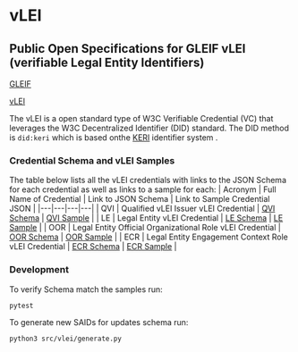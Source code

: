 # vLEI

## Public Open Specifications for GLEIF vLEI (verifiable Legal Entity Identifiers)

[GLEIF](https://www.gleif.org/en/)

[vLEI](https://www.gleif.org/en/lei-solutions/gleifs-digital-strategy-for-the-lei/introducing-the-verifiable-lei-vlei)

The vLEI is a open standard type of W3C Verifiable Credential (VC) that leverages the W3C Decentralized Identifier (DID) standard. The DID method is `did:keri` which is based onthe [KERI](https://keri.one) identifier system .

### Credential Schema and vLEI Samples
The table below lists all the vLEI credentials with links to the JSON Schema for each credential as well as links to a sample for each:
| Acronym | Full Name of Credential | Link to JSON Schema | Link to Sample Credential JSON |
|---|---|---|---|
| QVI | Qualified vLEI Issuer vLEI Credential | [QVI Schema](https://github.com/WebOfTrust/vLEI/blob/267c6c7720902eb0e43b0fcc8d9b5f2f63fd5bfa/schema/acdc/qualified-vLEI-issuer-vLEI-credential.json) | [QVI Sample](https://github.com/WebOfTrust/vLEI/blob/267c6c7720902eb0e43b0fcc8d9b5f2f63fd5bfa/samples/acdc/qualified-vLEI-issuer-vLEI-credential.json) |
| LE | Legal Entity vLEI Credential | [LE Schema](https://github.com/WebOfTrust/vLEI/blob/267c6c7720902eb0e43b0fcc8d9b5f2f63fd5bfa/schema/acdc/legal-entity-vLEI-credential.json) | [LE Sample](https://github.com/WebOfTrust/vLEI/blob/267c6c7720902eb0e43b0fcc8d9b5f2f63fd5bfa/samples/acdc/legal-entity-vLEI-credential.json) |
| OOR | Legal Entity Official Organizational Role vLEI Credential | [OOR Schema](https://github.com/WebOfTrust/vLEI/blob/267c6c7720902eb0e43b0fcc8d9b5f2f63fd5bfa/schema/acdc/legal-entity-official-organizational-role-vLEI-credential.json) | [OOR Sample](https://github.com/WebOfTrust/vLEI/blob/267c6c7720902eb0e43b0fcc8d9b5f2f63fd5bfa/samples/acdc/legal-entity-official-organizational-role-vLEI-credential.json) |
| ECR | Legal Entity Engagement Context Role vLEI Credential | [ECR Schema](https://github.com/WebOfTrust/vLEI/blob/267c6c7720902eb0e43b0fcc8d9b5f2f63fd5bfa/schema/acdc/legal-entity-engagement-context-role-vLEI-credential.json) | [ECR Sample](https://github.com/WebOfTrust/vLEI/blob/267c6c7720902eb0e43b0fcc8d9b5f2f63fd5bfa/samples/acdc/legal-entity-engagement-context-role-vLEI-credential.json) | 


### Development

To verify Schema match the samples run:

```shell
pytest
```

To generate new SAIDs for updates schema run:

```shell
python3 src/vlei/generate.py
```

